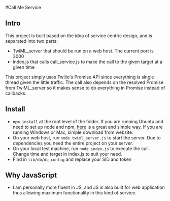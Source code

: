 #Call Me Service

## Intro

This project is built based on the idea of service centric design, and is separated into two parts:
- TwiML_server that should be run on a web host. The current port is 3000
- index.js that calls call_service.js to make the call to the given target at a given time

This project simply uses Twilio's Promise API since everything is single thread given the little traffic. The call also
depends on the resolved Promise from TwiML_server so it makes sense to do everything in Promise instead of callbacks.

## Install

- ` npm install ` at the root level of the folder. If you are running Ubuntu and need to set up node and npm, [here][1] is a great and simple
way. If you are running Windows or Mac, simple download from website.
- On your web host, run ` node twiml_server.js ` to start the server. Due to dependencies you need the entire project on your server.
- On your local test machine, run ` node index.js ` to execute the call. Change time and target in index.js to suit your need.
- Find in ` lib/db/db_config ` and replace your SID and token

## Why JavaScript

- I am personally more fluent in JS, and JS is also built for web application thus allowing maximum functionality in this kind of service.

[1]: https://nodejs.org/en/download/package-manager/#debian-and-ubuntu-based-linux-distributions
